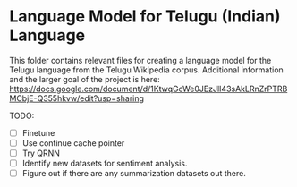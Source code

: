 Language Model for Telugu (Indian) Language
===========================================

This folder contains relevant files for creating a language model for the Telugu language from the Telugu Wikipedia corpus. Additional information and the larger goal of the project is here: https://docs.google.com/document/d/1KtwqGcWe0JEzJlI43sAkLRnZrPTRBMCbjE-Q355hkvw/edit?usp=sharing


TODO:
- [ ] Finetune
- [ ] Use continue cache pointer
- [ ] Try QRNN
- [ ] Identify new datasets for sentiment analysis.
- [ ] Figure out if there are any summarization datasets out there.
